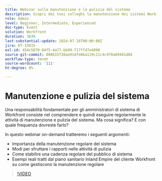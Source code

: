 ```yaml
---
title: Webinar sulla manutenzione e la pulizia del sistema
description: Scopri dai tuoi colleghi la manutenzione dei sistemi Workfront. Scopri l’importanza della manutenzione regolare, sfruttando i rapporti e gli esempi reali provenienti da Inland Empire Health Plan nel nostro webinar on-demand.
role: Admin
level: Beginner, Intermediate, Experienced
doc-type: Event
solution: Workfront
duration: 3639
last-substantial-update: 2024-07-16T00:00:00Z
jira: KT-15815
exl-id: 454c5870-84f5-4a77-bb99-717ff47e4090
source-git-commit: 088615f28aa91dfd4ba119c11c4c9f8a89441d84
workflow-type: tm+mt
source-wordcount: '111'
ht-degree: 0%

---
```


# Manutenzione e pulizia del sistema

Una responsabilità fondamentale per gli amministratori di sistema di Workfront consiste nel comprendere e quindi eseguire regolarmente le attività di manutenzione e pulizia del sistema. Ma cosa significa? E con quale frequenza dovreste farlo?

In questo webinar on-demand tratteremo i seguenti argomenti:

* Importanza della manutenzione regolare del sistema
* Modi per sfruttare i rapporti nelle attività di pulizia
* Come stabilire una cadenza regolare del pubblico di sistema
* Esempi reali tratti dal piano sanitario Inland Empire del cliente Workfront su come gestiscono la manutenzione regolare

>[!VIDEO](https://video.tv.adobe.com/v/3431009/?learn=on)
